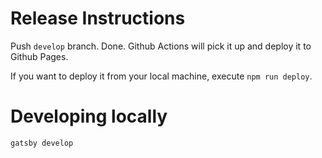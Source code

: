 # Release Instructions

Push `develop` branch. Done. Github Actions will pick it up and deploy it to Github Pages.

If you want to deploy it from your local machine, execute `npm run deploy`.



# Developing locally

```
gatsby develop
```